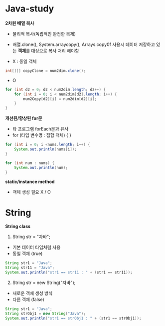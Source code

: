 # Java-study

**2차원 배열 복사**
- 물리적 복사(독립적인 완전한 복제)
- 배열.clone(), System.arraycopy(), Arrays.copy0f 사용시 데이터 저장하고 있는 **객체**를 대상으로 복사 처리 해야함

- X : 동일 객체
```java
int[][] copyClone = num2dim.clone();
```
- O
```java
for (int d2 = 0; d2 < num2dim.length; d2++) {
	for (int i = 0; i < num2dim[d2].length; i++) {
		num2Copy[d2][i] = num2dim[d2][i];
	}
}
```

**개선된/향상된 for문**
- 타 프로그램 forEach문과 유사
- for (타입 변수명 : 집합 객체) { }

```java
for (int i = 0; i <nums.length; i++) {
	System.out.println(nums[i]);
}
```
```java
for (int num : nums) {
	System.out.println(num);
}
```
**static/instance method**
- 객체 생성 필요 X / O

# String

**String class**
1. String str = "자바";
- 기본 데이터 타입처럼 사용
- 동일 객체 (true)
```java
String str1 = "Java";
String str11 = "Java";
System.out.println("str1 == str11 : " + (str1 == str11));
```

2. String str = new String("자바"); 
- 새로운 객체 생성 방식
- 다른 객체 (false)
```java
String str1 = "Java";
String strObj1 = new String("Java");
System.out.println("str1 == strObj1 : " + (str1 == strObj1));
```

















